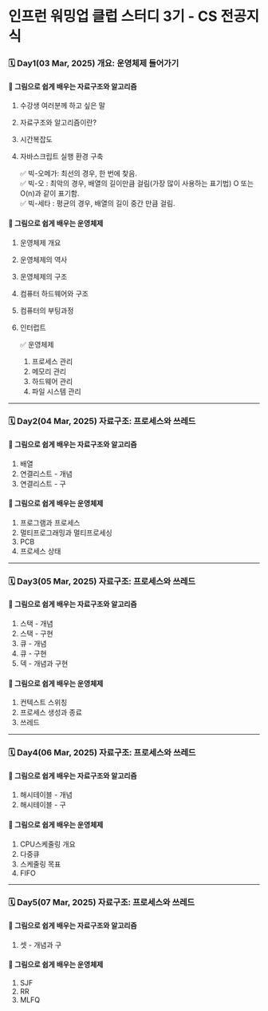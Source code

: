 # 인프런 워밍업 클럽 스터디 3기 - CS 전공지식

### 🗓️ Day1(03 Mar, 2025) 개요: 운영체제 들어가기

#### 📖 그림으로 쉽게 배우는 자료구조와 알고리즘
1. 수강생 여러분께 하고 싶은 말
2. 자료구조와 알고리즘이란?
3. 시간복잡도
4. 자바스크립트 실행 환경 구축

   ✅ 빅-오메가: 최선의 경우, 한 번에 찾음.  
   ✅ 빅-오    : 최악의 경우, 배열의 길이만큼 걸림(가장 많이 사용하는 표기법) O 또는 O(n)과 같이 표기함.  
   ✅ 빅-세타 : 평균의 경우, 배열의 길이 중간 만큼 걸림.  

#### 📖 그림으로 쉽게 배우는 운영체제
1. 운영체제 개요
2. 운영체제의 역사
3. 운영체제의 구조
4. 컴퓨터 하드웨어와 구조
5. 컴퓨터의 부팅과정
6. 인터럽트

   ✅ 운영체제
   1. 프로세스 관리
   2. 메모리 관리
   3. 하드웨어 관리
   4. 파일 시스템 관리
  
***** ***** ***** ***** *****
  
### 🗓️ Day2(04 Mar, 2025) 자료구조: 프로세스와 쓰레드

#### 📖 그림으로 쉽게 배우는 자료구조와 알고리즘
1. 배열
2. 연결리스트 - 개념
3. 연결리스트 - 구

#### 📖 그림으로 쉽게 배우는 운영체제
1. 프로그램과 프로세스
2. 멀티프로그래밍과 멀티프로세싱
3. PCB
4. 프로세스 상태
  
***** ***** ***** ***** *****
  
### 🗓️ Day3(05 Mar, 2025) 자료구조: 프로세스와 쓰레드

#### 📖 그림으로 쉽게 배우는 자료구조와 알고리즘
1. 스택 - 개념
2. 스택 - 구현
3. 큐 - 개념
4. 큐 - 구현
5. 덱 - 개념과 구현

#### 📖 그림으로 쉽게 배우는 운영체제
1. 컨텍스트 스위칭
2. 프로세스 생성과 종료
3. 쓰레드
  
***** ***** ***** ***** *****
  
### 🗓️ Day4(06 Mar, 2025) 자료구조: 프로세스와 쓰레드

#### 📖 그림으로 쉽게 배우는 자료구조와 알고리즘
1. 해시테이블 - 개념
2. 해시테이블 - 구

#### 📖 그림으로 쉽게 배우는 운영체제
1. CPU스케줄링 개요
2. 다중큐
3. 스케줄링 목표
4. FIFO
  
***** ***** ***** ***** *****
  
### 🗓️ Day5(07 Mar, 2025) 자료구조: 프로세스와 쓰레드

#### 📖 그림으로 쉽게 배우는 자료구조와 알고리즘
1. 셋 - 개념과 구

#### 📖 그림으로 쉽게 배우는 운영체제
1. SJF
2. RR
3. MLFQ
